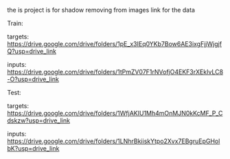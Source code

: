 the is project is for shadow removing from images
link for the data


Train:
  

  targets: https://drive.google.com/drive/folders/1pE_x3IEq0YKb7Bow6AE3ixgFjjWjgjfQ?usp=drive_link
  

  inputs: https://drive.google.com/drive/folders/1tPmZV07F1rNVofjO4EKF3rXEkIvLC8-O?usp=drive_link


Test:
  

  targets: https://drive.google.com/drive/folders/1WfjAKIU1Mh4mOnMJN0kKcMF_P_Cdskzw?usp=drive_link
  

  inputs: https://drive.google.com/drive/folders/1LNhrBkiiskYtpo2Xvx7EBgruEpGHolbK?usp=drive_link
